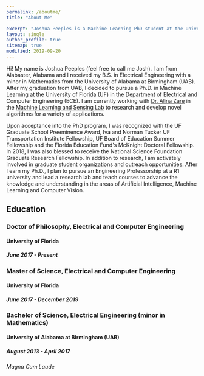 ```yaml
---
permalink: /aboutme/
title: "About Me"

excerpt: "Joshua Peeples is a Machine Learning PhD student at the University of Florida."
layout: single
author_profile: true
sitemap: true
modified: 2019-09-20
---
```

Hi! My name is Joshua Peeples (feel free to call me Josh). I am from Alabaster, Alabama and I received my B.S. in Electrical Engineering with a minor in Mathematics from the University of Alabama at Birmingham (UAB). After my graduation from UAB, I decided to pursue a Ph.D. in Machine Learning at the
University of Florida (UF) in the Department of Electrical and Computer Engineering (ECE). I am currently working with
[Dr. Alina Zare](https://faculty.eng.ufl.edu/machine-learning/people/faculty/) in the
[Machine Learning and Sensing Lab](https://faculty.eng.ufl.edu/machine-learning/machine-learning-sensing-lab/) to research and develop novel algorithms for a variety of applications.<br/>

Upon acceptance into the PhD program, I was recognized with the UF Graduate School Preeminence Award, Iva and Norman Tucker UF Transportation Institute Fellowship, UF Board of Education Summer Fellowship and the Florida Education Fund's McKnight Doctoral Fellowship. In 2018, I was also blessed to receive the National Science Foundation Graduate Research Fellowship. In addition to research, I am activately involved in graduate student organizations and outreach opportunities. After I earn my Ph.D., I plan to pursue an Engineering Professorship at a R1 university and lead a research lab and teach courses to advance the knowledge and understanding in the areas of Artificial Intelligence, Machine Learning and Computer Vision.<br/>


## Education

### Doctor of Philosophy, Electrical and Computer Engineering

#### University of Florida

##### June 2017 - Present

### Master of Science, Electrical and Computer Engineering

#### University of Florida

##### June 2017 - December 2019

### Bachelor of Science, Electrical Engineering (minor in Mathematics)

#### University of Alabama at Birmingham (UAB)

##### August 2013 - April 2017

###### Magna Cum Laude

<!-- ### Programming Languages
* MATLAB
* Python -->